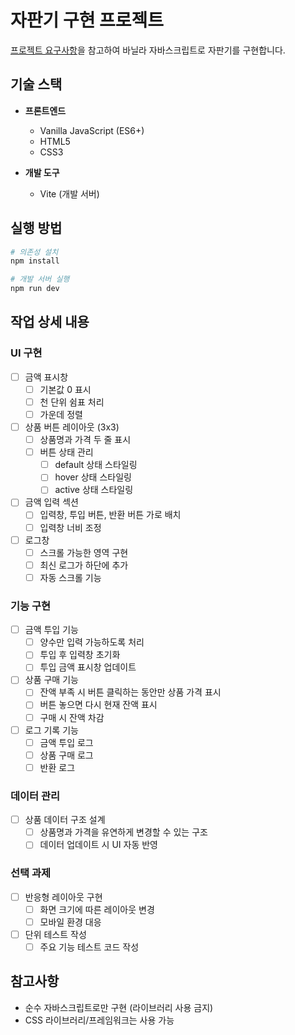 # 자판기 구현 프로젝트
[프로젝트 요구사항](../../README.md)을 참고하여 바닐라 자바스크립트로 자판기를 구현합니다.

## 기술 스택
- **프론트엔드**
  - Vanilla JavaScript (ES6+)
  - HTML5
  - CSS3

- **개발 도구**
  - Vite (개발 서버)

## 실행 방법
```bash
# 의존성 설치
npm install

# 개발 서버 실행
npm run dev
```

## 작업 상세 내용

### UI 구현
- [ ] 금액 표시창
  - [ ] 기본값 0 표시
  - [ ] 천 단위 쉼표 처리
  - [ ] 가운데 정렬
- [ ] 상품 버튼 레이아웃 (3x3)
  - [ ] 상품명과 가격 두 줄 표시
  - [ ] 버튼 상태 관리
    - [ ] default 상태 스타일링
    - [ ] hover 상태 스타일링
    - [ ] active 상태 스타일링
- [ ] 금액 입력 섹션
  - [ ] 입력창, 투입 버튼, 반환 버튼 가로 배치
  - [ ] 입력창 너비 조정
- [ ] 로그창
  - [ ] 스크롤 가능한 영역 구현
  - [ ] 최신 로그가 하단에 추가
  - [ ] 자동 스크롤 기능

### 기능 구현
- [ ] 금액 투입 기능
  - [ ] 양수만 입력 가능하도록 처리
  - [ ] 투입 후 입력창 초기화
  - [ ] 투입 금액 표시창 업데이트
- [ ] 상품 구매 기능
  - [ ] 잔액 부족 시 버튼 클릭하는 동안만 상품 가격 표시
  - [ ] 버튼 놓으면 다시 현재 잔액 표시
  - [ ] 구매 시 잔액 차감
- [ ] 로그 기록 기능
  - [ ] 금액 투입 로그
  - [ ] 상품 구매 로그
  - [ ] 반환 로그

### 데이터 관리
- [ ] 상품 데이터 구조 설계
  - [ ] 상품명과 가격을 유연하게 변경할 수 있는 구조
  - [ ] 데이터 업데이트 시 UI 자동 반영

### 선택 과제
- [ ] 반응형 레이아웃 구현
  - [ ] 화면 크기에 따른 레이아웃 변경
  - [ ] 모바일 환경 대응
- [ ] 단위 테스트 작성
  - [ ] 주요 기능 테스트 코드 작성

## 참고사항
- 순수 자바스크립트로만 구현 (라이브러리 사용 금지)
- CSS 라이브러리/프레임워크는 사용 가능